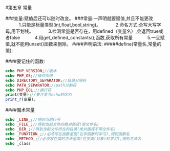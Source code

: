 #第五章 常量

###变量:赋值后还可以随时改变。
###常量:一声明就要赋值,并且不能更改
&emsp;&emsp;&emsp;1.只能是标量类型(int,float,bool,string)。
&emsp;&emsp;&emsp;2.命名方式:全写大写字母,用下划线。
&emsp;&emsp;&emsp;3.检测常量是否存在，用defined（变量名）,会返回true或者false
&emsp;&emsp;&emsp;4.用get_defined_constants();函数,获取所有常量
&emsp;&emsp;&emsp;5.一旦赋值,就不能用unset()函数来删除。
####声明语法:
#####define(常量名,常量的值);

####要记住的函数:
```php
echo PHP_VERSION;//版本
echo PHP_OS;//操作系统
echo DIRECTORY_SEPARATOR;//目录分隔符
echo PATH_SEPARATOR;//path分割符
echo PHP_EOL;//换行符 
print(变量);//要注意与echo的区别
print_r(变量);
```
####魔术常量
```php
echo _LINE_;//得到当前行号
echo _FILE_;//得到当前文件的绝对路径(带文件名)
echo _DIR_;//得到当前文件所在的目录(绝对路径不带文件名)
echo _FUNXTION_;//必须写在函数里面(在学函数时学习),得到函数名
echo _METHOD_;//必须写在类的方法里面(在学类(对象)时学习),得到方法名
echo _class

```



